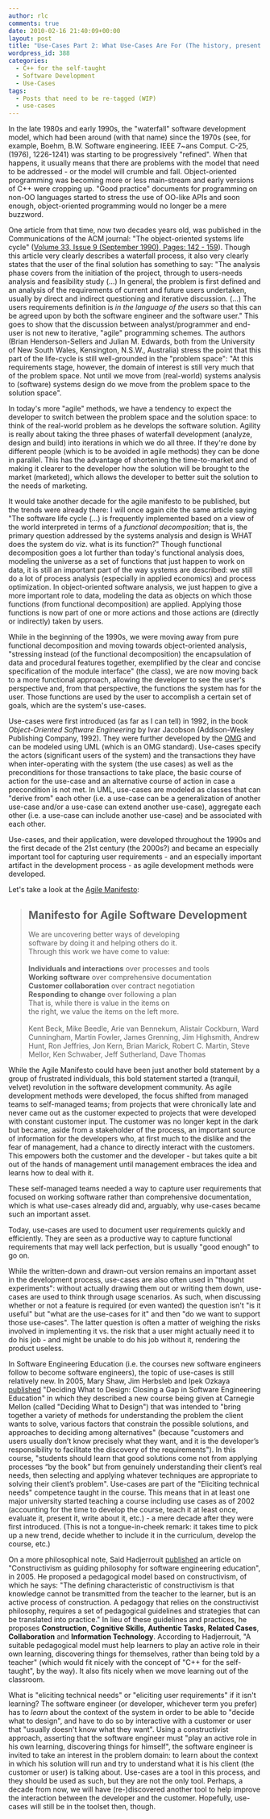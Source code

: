 ```yaml
---
author: rlc
comments: true
date: 2010-02-16 21:40:09+00:00
layout: post
title: "Use-Cases Part 2: What Use-Cases Are For (The history, present and future of use-cases)"
wordpress_id: 388
categories:
  - C++ for the self-taught
  - Software Development
  - Use-Cases
tags:
  - Posts that need to be re-tagged (WIP)
  - use-cases
---
```


In the late 1980s and early 1990s, the "waterfall" software development model, which had been around (with that name) since the 1970s (see, for example, Boehm, B.W. Software engineering. IEEE 7~ans Comput. C-25, (1976), 1226-1241) was starting to be progressively "refined". When that happens, it usually means that there are problems with the model that need to be addressed - or the model will crumble and fall. Object-oriented programming was becoming more or less main-stream and early versions of C++ were cropping up. "Good practice" documents for programming on non-OO languages started to stress the use of OO-like APIs and soon enough, object-oriented programming would no longer be a mere buzzword.

<!--more-->

One article from that time, now two decades years old, was published in the Communications of the ACM journal: "The object-oriented systems life cycle" ([Volume 33, Issue 9 (September 1990), Pages: 142 - 159](http://portal.acm.org/citation.cfm?id=83880.84529&jmp=cit&coll=ACM&dl=ACM&CFID=1154054&CFTOKEN=24694148#CIT)). Though this article very clearly describes a waterfall process, it also very clearly states that the user of the final solution has something to say: "The analysis phase
covers from the initiation of the project, through to users-needs analysis and feasibility study (...) In general, the problem is first defined and an analysis of the requirements of current and future users undertaken, usually by direct and indirect questioning and iterative discussion. (...) The users requirements
definition is _in the language of the users_ so that this can be agreed upon by both the software engineer and the software user." This goes to show that the discussion between analyst/programmer and end-user is not new to iterative, "agile" programming schemes. The authors (Brian Henderson-Sellers and Julian M. Edwards, both from the University of New South Wales, Kensington, N.S.W., Australia) stress the point that this part of the life-cycle is still well-grounded in the "problem space": "At this requirements stage, however, the domain of interest is still very much that of the problem space. Not until we move from (real-world) systems analysis to (software) systems design do we move from the problem space to the solution space".

In today's more "agile" methods, we have a tendency to expect the developer to switch between the problem space and the solution space: to think of the real-world problem as he develops the software solution. Agility is really about taking the three phases of waterfall development (analyze, design and build) into iterations in which we do all three. If they're done by different people (which is to be avoided in agile methods) they can be done in parallel. This has the advantage of shortening the time-to-market and of making it clearer to the developer how the solution will be brought to the market (marketed), which allows the developer to better suit the solution to the needs of marketing.

It would take another decade for the agile manifesto to be published, but the trends were already there: I will once again cite the same article saying "The software life cycle (...) is frequently implemented based on a view of the world interpreted in terms of a _functional decomposition_; that is, the primary question addressed by the systems analysis and design is WHAT does the system do viz. what is its function?" Though functional decomposition goes a lot further than today's functional analysis does, modeling the universe as a set of functions that just happen to work on data, it is still an important part of the way systems are described: we still do a lot of process analysis (especially in applied economics) and process optimization. In object-oriented software analysis, we just happen to give a more important role to data, modeling the data as objects on which those functions (from functional decomposition) are applied. Applying those functions is now part of one or more actions and those actions are (directly or indirectly) taken by users.

While in the beginning of the 1990s, we were moving away from pure functional decomposition and moving towards object-oriented analysis, "stressing instead (of the functional decomposition) the encapsulation of data and procedural features together, exemplified by the clear and concise specification of the module interface" (the class), we are now moving back to a more functional approach, allowing the developer to see the user's perspective and, from that perspective, the functions the system has for the user. Those functions are used by the user to accomplish a certain set of goals, which are the system's use-cases.

Use-cases were first introduced (as far as I can tell) in 1992, in the book _Object-Oriented Software Engineering_ by Ivar Jacobson (Addison-Wesley Publishing Company, 1992). They were further developed by the [OMG](http://omg.org) and can be modeled using UML (which is an OMG standard). Use-cases specify the actors (significant users of the system) and the transactions they have when inter-operating with the system (the use cases) as well as the preconditions for those transactions to take place, the basic course of action for the use-case and an alternative course of action in case a precondition is not met. In UML, use-cases are modeled as classes that can "derive from" each other (i.e. a use-case can be a generalization of another use-case and/or a use-case can extend another use-case), aggregate each other (i.e. a use-case can include another use-case) and be associated with each other.

Use-cases, and their application, were developed throughout the 1990s and the first decade of the 21st century (the 2000s?) and became an especially important tool for capturing user requirements - and an especially important artifact in the development process - as agile development methods were developed.

Let's take a look at the [Agile Manifesto](http://agilemanifesto.org/):

<blockquote>
<h2>Manifesto for Agile Software Development</h2>
We are uncovering better ways of developing<br/>
software by doing it and helping others do it.<br/>
Through this work we have come to value:<br/>
<br/>
<b>Individuals and interactions</b> over processes and tools<br/>
<b>Working software</b> over comprehensive documentation<br/>
<b>Customer collaboration</b> over contract negotiation<br/>
<b>Responding to change</b> over following a plan<br/>
That is, while there is value in the items on<br/>
the right, we value the items on the left more.<br/>
<br/>
Kent Beck, Mike Beedle, Arie van Bennekum, Alistair Cockburn, Ward Cunningham, Martin Fowler, James Grenning, Jim Highsmith, Andrew Hunt, Ron Jeffries, Jon Kern, Brian Marick, Robert C. Martin, Steve Mellor, Ken Schwaber, Jeff Sutherland, Dave Thomas</blockquote>

While the Agile Manifesto could have been just another bold statement by a group of frustrated individuals, this bold statement started a (tranquil, velvet) revolution in the software development community. As agile development methods were developed, the focus shifted from managed teams to self-managed teams; from projects that were chronically late and never came out as the customer expected to projects that were developed with constant customer input. The customer was no longer kept in the dark but became, aside from a stakeholder of the process, an important source of information for the developers who, at first much to the dislike and the fear of management, had a chance to directly interact with the customers. This empowers both the customer and the developer - but takes quite a bit out of the hands of management until management embraces the idea and learns how to deal with it.

These self-managed teams needed a way to capture user requirements that focused on working software rather than comprehensive documentation, which is what use-cases already did and, arguably, why use-cases became such an important asset.

Today, use-cases are used to document user requirements quickly and efficiently. They are seen as a productive way to capture functional requirements that may well lack perfection, but is usually "good enough" to go on.

While the written-down and drawn-out version remains an important asset in the development process, use-cases are also often used in "thought experiments": without actually drawing them out or writing them down, use-cases are used to think through usage scenarios. As such, when discussing whether or not a feature is required (or even wanted) the question isn't "is it useful" but "what are the use-cases for it" and then "do we want to support those use-cases". The latter question is often a matter of weighing the risks involved in implementing it vs. the risk that a user might actually need it to do his job - and might be unable to do his job without it, rendering the product useless.

In Software Engineering Education (i.e. the courses new software engineers follow to become software engineers), the topic of use-cases is still relatively new. In 2005, Mary Shaw, Jim Herbsleb and Ipek Ozkaya [published](http://portal.acm.org/citation.cfm?id=1062563&dl=GUIDE&coll=GUIDE&CFID=72120033&CFTOKEN=76543455) "Deciding What to Design: Closing a Gap in Software Engineering Education" in which they described a new course being given at Carnegie Mellon (called "Deciding What to Design") that was intended to "bring together a variety of methods for understanding the problem the client wants to solve, various factors that constrain the possible solutions, and approaches to deciding among alternatives" (because "customers and users usually don’t know precisely what they want, and it is the developer’s responsibility to facilitate the discovery of the requirements"). In this course, "students should learn that good solutions come not from applying processes “by the book” but from genuinely understanding their client’s real needs, then selecting and applying whatever techniques are appropriate to solving their client’s problem". Use-cases are part of the "Eliciting technical needs" competence taught in the course. This means that in at least one major university started teaching a course including use cases as of 2002 (accounting for the time to develop the course, teach it at least once, evaluate it, present it, write about it, etc.) - a mere decade after they were first introduced. (This is not a tongue-in-cheek remark: it takes time to pick up a new trend, decide whether to include it in the curriculum, develop the course, etc.)

On a more philosophical note, Said Hadjerrouit [published](http://portal.acm.org/citation.cfm?id=1113875&dl=GUIDE&coll=GUIDE&CFID=72120126&CFTOKEN=59021832) an article on "Constructivism as guiding philosophy for software engineering education", in 2005. He proposed a pedagogical model based on constructivism, of which he says: "The defining characteristic of constructivism is that knowledge cannot be transmitted from the teacher to the learner, but is an active process of construction. A pedagogy that relies on the constructivist philosophy, requires a set of pedagogical guidelines and strategies that can be translated into practice." In lieu of these guidelines and practices, he proposes **Construction**, **Cognitive Skills**, **Authentic Tasks**, **Related Cases**, **Collaboration** and **Information Technology**. According to Hadjerrouit, "A suitable pedagogical model must help learners to play an active role in their own learning, discovering things for themselves, rather than being told by a teacher" (which would fit nicely with the concept of "C++ for the self-taught", by the way). It also fits nicely when we move learning out of the classroom.

What is "eliciting technical needs" or "eliciting user requirements" if it isn't learning? The software engineer (or developer, whichever term you prefer) has to _learn_ about the context of the system in order to be able to "decide what to design", and have to do so by interactive with a customer or user that "usually doesn't know what they want". Using a constructivist approach, asserting that the software engineer must "play an active role in his own learning, discovering things for himself", the software engineer is invited to take an interest in the problem domain: to learn about the context in which his solution will run and try to understand what it is his client (the customer or user) is talking about. Use-cases are a tool in this process, and they should be used as such, but they are not the only tool. Perhaps, a decade from now, we will have (re-)discovered another tool to help improve the interaction between the developer and the customer. Hopefully, use-cases will still be in the toolset then, though.
